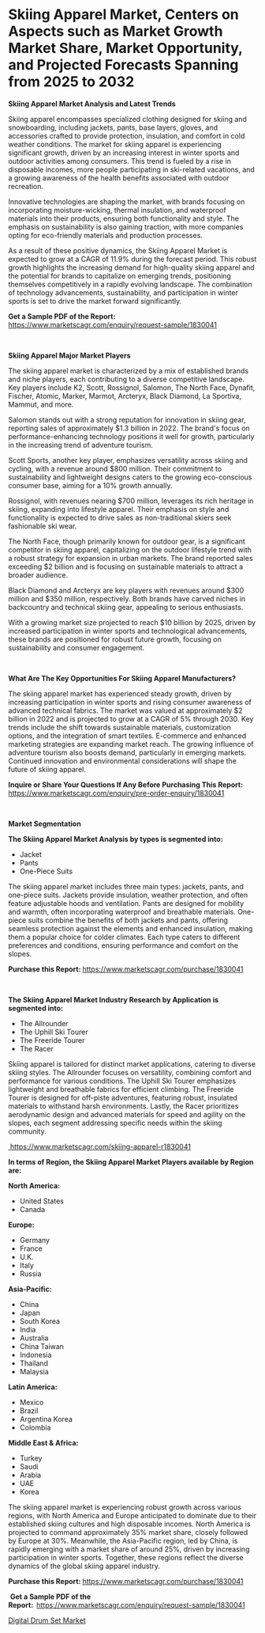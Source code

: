 <p><h1>Skiing Apparel Market, Centers on Aspects such as Market Growth Market Share, Market Opportunity, and Projected Forecasts Spanning from 2025 to 2032</h1></p><p><strong>Skiing Apparel Market Analysis and Latest Trends</strong></p>
<p><p>Skiing apparel encompasses specialized clothing designed for skiing and snowboarding, including jackets, pants, base layers, gloves, and accessories crafted to provide protection, insulation, and comfort in cold weather conditions. The market for skiing apparel is experiencing significant growth, driven by an increasing interest in winter sports and outdoor activities among consumers. This trend is fueled by a rise in disposable incomes, more people participating in ski-related vacations, and a growing awareness of the health benefits associated with outdoor recreation.</p><p>Innovative technologies are shaping the market, with brands focusing on incorporating moisture-wicking, thermal insulation, and waterproof materials into their products, ensuring both functionality and style. The emphasis on sustainability is also gaining traction, with more companies opting for eco-friendly materials and production processes.</p><p>As a result of these positive dynamics, the Skiing Apparel Market is expected to grow at a CAGR of 11.9% during the forecast period. This robust growth highlights the increasing demand for high-quality skiing apparel and the potential for brands to capitalize on emerging trends, positioning themselves competitively in a rapidly evolving landscape. The combination of technology advancements, sustainability, and participation in winter sports is set to drive the market forward significantly.</p></p>
<p><strong>Get a Sample PDF of the Report:&nbsp;</strong> <a href="https://www.marketscagr.com/enquiry/request-sample/1830041?utm_campaign=3575&utm_medium=2&utm_source=Github&utm_content=ia&utm_term=05042025&utm_id=skiing-apparel">https://www.marketscagr.com/enquiry/request-sample/1830041</a></p>
<p>&nbsp;</p>
<p><strong>Skiing Apparel Major Market Players</strong></p>
<p><p>The skiing apparel market is characterized by a mix of established brands and niche players, each contributing to a diverse competitive landscape. Key players include K2, Scott, Rossignol, Salomon, The North Face, Dynafit, Fischer, Atomic, Marker, Marmot, Arcteryx, Black Diamond, La Sportiva, Mammut, and more. </p><p>Salomon stands out with a strong reputation for innovation in skiing gear, reporting sales of approximately $1.3 billion in 2022. The brand's focus on performance-enhancing technology positions it well for growth, particularly in the increasing trend of adventure tourism.</p><p>Scott Sports, another key player, emphasizes versatility across skiing and cycling, with a revenue around $800 million. Their commitment to sustainability and lightweight designs caters to the growing eco-conscious consumer base, aiming for a 10% growth annually.</p><p>Rossignol, with revenues nearing $700 million, leverages its rich heritage in skiing, expanding into lifestyle apparel. Their emphasis on style and functionality is expected to drive sales as non-traditional skiers seek fashionable ski wear.</p><p>The North Face, though primarily known for outdoor gear, is a significant competitor in skiing apparel, capitalizing on the outdoor lifestyle trend with a robust strategy for expansion in urban markets. The brand reported sales exceeding $2 billion and is focusing on sustainable materials to attract a broader audience.</p><p>Black Diamond and Arcteryx are key players with revenues around $300 million and $350 million, respectively. Both brands have carved niches in backcountry and technical skiing gear, appealing to serious enthusiasts. </p><p>With a growing market size projected to reach $10 billion by 2025, driven by increased participation in winter sports and technological advancements, these brands are positioned for robust future growth, focusing on sustainability and consumer engagement.</p></p>
<p>&nbsp;</p>
<p><strong>What Are The Key Opportunities For Skiing Apparel Manufacturers?</strong></p>
<p><p>The skiing apparel market has experienced steady growth, driven by increasing participation in winter sports and rising consumer awareness of advanced technical fabrics. The market was valued at approximately $2 billion in 2022 and is projected to grow at a CAGR of 5% through 2030. Key trends include the shift towards sustainable materials, customization options, and the integration of smart textiles. E-commerce and enhanced marketing strategies are expanding market reach. The growing influence of adventure tourism also boosts demand, particularly in emerging markets. Continued innovation and environmental considerations will shape the future of skiing apparel.</p></p>
<p><strong>Inquire or Share Your Questions If Any Before Purchasing This Report:</strong> <a href="https://www.marketscagr.com/enquiry/pre-order-enquiry/1830041?utm_campaign=3575&utm_medium=2&utm_source=Github&utm_content=ia&utm_term=05042025&utm_id=skiing-apparel">https://www.marketscagr.com/enquiry/pre-order-enquiry/1830041</a></p>
<p>&nbsp;</p>
<p><strong>Market Segmentation</strong></p>
<p><strong>The Skiing Apparel Market Analysis by types is segmented into:</strong></p>
<p><ul><li>Jacket</li><li>Pants</li><li>One-Piece Suits</li></ul></p>
<p><p>The skiing apparel market includes three main types: jackets, pants, and one-piece suits. Jackets provide insulation, weather protection, and often feature adjustable hoods and ventilation. Pants are designed for mobility and warmth, often incorporating waterproof and breathable materials. One-piece suits combine the benefits of both jackets and pants, offering seamless protection against the elements and enhanced insulation, making them a popular choice for colder climates. Each type caters to different preferences and conditions, ensuring performance and comfort on the slopes.</p></p>
<p><strong>Purchase this Report:&nbsp;</strong><a href="https://www.marketscagr.com/purchase/1830041?utm_campaign=3575&utm_medium=2&utm_source=Github&utm_content=ia&utm_term=05042025&utm_id=skiing-apparel">https://www.marketscagr.com/purchase/1830041</a></p>
<p>&nbsp;</p>
<p><strong>The Skiing Apparel Market Industry Research by Application is segmented into:</strong></p>
<p><ul><li>The Allrounder</li><li>The Uphill Ski Tourer</li><li>The Freeride Tourer</li><li>The Racer</li></ul></p>
<p><p>Skiing apparel is tailored for distinct market applications, catering to diverse skiing styles. The Allrounder focuses on versatility, combining comfort and performance for various conditions. The Uphill Ski Tourer emphasizes lightweight and breathable fabrics for efficient climbing. The Freeride Tourer is designed for off-piste adventures, featuring robust, insulated materials to withstand harsh environments. Lastly, the Racer prioritizes aerodynamic design and advanced materials for speed and agility on the slopes, each segment addressing specific needs within the skiing community.</p></p>
<p><a href="https://www.marketscagr.com/skiing-apparel-r1830041?utm_campaign=3575&utm_medium=2&utm_source=Github&utm_content=ia&utm_term=05042025&utm_id=skiing-apparel">&nbsp;https://www.marketscagr.com/skiing-apparel-r1830041</a></p>
<p><strong>In terms of Region, the Skiing Apparel Market Players available by Region are:</strong></p>
<p>
    <p> <strong> North America: </strong>
        <ul>
            <li>United States</li>
            <li>Canada</li>
        </ul>
        </p> 
    <p> <strong> Europe: </strong>
        <ul>
            <li>Germany</li>
            <li>France</li>
            <li>U.K.</li>
            <li>Italy</li>
            <li>Russia</li>
        </ul>
        </p> 
    <p> <strong> Asia-Pacific: </strong>
        <ul>
            <li>China</li>
            <li>Japan</li>
            <li>South Korea</li>
            <li>India</li>
            <li>Australia</li>
            <li>China Taiwan</li>
            <li>Indonesia</li>
            <li>Thailand</li>
            <li>Malaysia</li>
        </ul>
        </p> 
    <p> <strong> Latin America: </strong>
        <ul>
            <li>Mexico</li>
            <li>Brazil</li>
            <li>Argentina Korea</li>
            <li>Colombia</li>
        </ul>
        </p> 
    <p> <strong> Middle East & Africa: </strong>
        <ul>
            <li>Turkey</li>
            <li>Saudi</li>
            <li>Arabia</li>
            <li>UAE</li>
            <li>Korea</li>
        </ul>
    </p>
    </p>
<p><p>The skiing apparel market is experiencing robust growth across various regions, with North America and Europe anticipated to dominate due to their established skiing cultures and high disposable incomes. North America is projected to command approximately 35% market share, closely followed by Europe at 30%. Meanwhile, the Asia-Pacific region, led by China, is rapidly emerging with a market share of around 25%, driven by increasing participation in winter sports. Together, these regions reflect the diverse dynamics of the global skiing apparel industry.</p></p>
<p><strong>Purchase this Report: </strong><a href="https://www.marketscagr.com/purchase/1830041?utm_campaign=3575&utm_medium=2&utm_source=Github&utm_content=ia&utm_term=05042025&utm_id=skiing-apparel">https://www.marketscagr.com/purchase/1830041</a></p>
<p>&nbsp;<strong>Get a Sample PDF of the Report:&nbsp;&nbsp;</strong><a href="https://www.marketscagr.com/enquiry/request-sample/1830041?utm_campaign=3575&utm_medium=2&utm_source=Github&utm_content=ia&utm_term=05042025&utm_id=skiing-apparel">https://www.marketscagr.com/enquiry/request-sample/1830041</a></p>
<p><strong></strong></p>
<p><p><a href="https://github.com/neiridionna/Market-Research-Report-List-1/blob/main/digital-drum-set-market.md?utm_campaign=3575&utm_medium=2&utm_source=Github&utm_content=ia&utm_term=05042025&utm_id=skiing-apparel">Digital Drum Set Market</a></p></p>